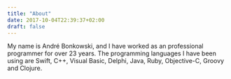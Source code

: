 ```yaml
---
title: "About"
date: 2017-10-04T22:39:37+02:00
draft: false
---
```


My name is André Bonkowski, and I have worked as an professional programmer for over 23 years. The programming languages I have been using are Swift, C++, Visual Basic, Delphi, Java, Ruby, Objective-C, Groovy and Clojure. 

